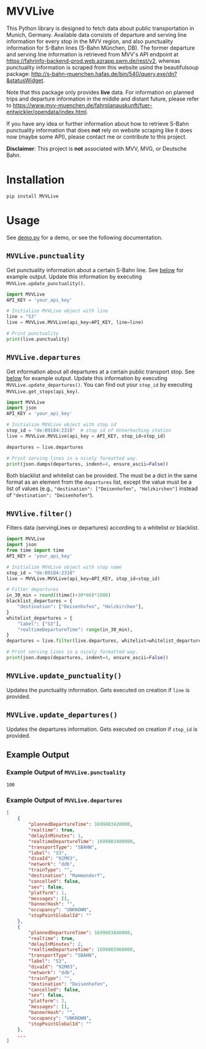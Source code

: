 MVVLive
=======

This Python library is designed to fetch data about public transportation in Munich, Germany.
Available data consists of departure and serving line information for every stop in the MVV region, and also punctuality information for S-Bahn lines (S-Bahn München, DB).
The former departure and serving line information is retrieved from MVV's API endpoint at https://fahrinfo-backend-prod.web.azrapp.swm.de/rest/v2, whereas punctuality information is scraped from this website usind the beautifulsoup package: http://s-bahn-muenchen.hafas.de/bin/540/query.exe/dn?&statusWidget.


Note that this package only provides **live** data. For information on planned trips and departure information in the middle and distant future, please refer to https://www.mvv-muenchen.de/fahrplanauskunft/fuer-entwickler/opendata/index.html.


If you have any idea or further information about how to retrieve S-Bahn punctuality information that does **not** rely on website scraping like it does now (maybe some API), please contact me or contribute to this project.


**Disclaimer**: This project is **not** associated with MVV, MVG, or Deutsche Bahn.


Installation
============

```
pip install MVVLive
```

Usage
=====

See [demo.py](demo.py) for a demo, or see the following documentation.

## `MVVLive.punctuality`

Get punctuality information about a certain S-Bahn line. See [below](#example-output-of-mvvlivepunctuality) for example output.
Update this information by executing `MVVLive.update_punctuality()`.

```python
import MVVLive
API_KEY = 'your_api_key'

# Initialize MVVLive object with line
line = "S3"
live = MVVLive.MVVLive(api_key=API_KEY, line=line)

# Print punctuality
print(live.punctuality)
```

## `MVVLive.departures`

Get information about all departures at a certain public transport stop. See [below](#example-output-of-mvvlivedepartures) for example output.
Update this information by executing `MVVLive.update_departures()`.
You can find out your `stop_id` by executing `MVVLive.get_stops(api_key)`.

```python
import MVVLive
import json
API_KEY = 'your_api_key'

# Initialize MVVLive object with stop id
stop_id = "de:09184:2310"  # stop id of Unterhaching station
live = MVVLive.MVVLive(api_key = API_KEY, stop_id=stop_id)

departures = live.departures

# Print serving lines in a nicely formatted way.
print(json.dumps(departures, indent=4, ensure_ascii=False))
```

Both blacklist and whitelist can be provided. The must be a dict in the same format as an element from the `departures` list, except the value must be a list of values (e.g., `"destination": ["Deisenhofen", "Holzkirchen"]` instead of `"destination": "Deisenhofen"`).

##  `MVVlive.filter()`

Filters data (servingLines or departures) according to a whitelist or blacklist.

```python
import MVVLive
import json
from time import time
API_KEY = 'your_api_key'

# Initialize MVVLive object with stop name
stop_id = "de:09184:2310"
live = MVVLive.MVVLive(api_key=API_KEY, stop_id=stop_id)

# Filter departures
in_30_min = round((time()+30*60)*1000)
blacklist_departures = {
    "destination": ["Deisenhofen", "Holzkirchen"],
}
whitelist_departures = {
    "label": ["S3"],
    "realtimeDepartureTime": range(in_30_min),
}
departures = live.filter(live.departures, whitelist=whitelist_departures, blacklist=blacklist_departures)

# Print serving lines in a nicely formatted way.
print(json.dumps(departures, indent=4, ensure_ascii=False))
```

## `MVVLive.update_punctuality()`

Updates the punctuality information. Gets executed on creation if `line` is provided.

## `MVVLive.update_departures()`

Updates the departures information. Gets executed on creation if `stop_id` is provided.

## Example Output

### Example Output of `MVVLive.punctuality`

```
100
```

### Example Output of `MVVLive.departures`

```json
[
    {
        "plannedDepartureTime": 1699803420000,
        "realtime": true,
        "delayInMinutes": 1,
        "realtimeDepartureTime": 1699803480000,
        "transportType": "SBAHN",
        "label": "S3",
        "divaId": "92M03",
        "network": "ddb",
        "trainType": "",
        "destination": "Mammendorf",
        "cancelled": false,
        "sev": false,
        "platform": 1,
        "messages": [],
        "bannerHash": "",
        "occupancy": "UNKNOWN",
        "stopPointGlobalId": ""
    },
    {
        "plannedDepartureTime": 1699803840000,
        "realtime": true,
        "delayInMinutes": 2,
        "realtimeDepartureTime": 1699803960000,
        "transportType": "SBAHN",
        "label": "S3",
        "divaId": "92M03",
        "network": "ddb",
        "trainType": "",
        "destination": "Deisenhofen",
        "cancelled": false,
        "sev": false,
        "platform": 2,
        "messages": [],
        "bannerHash": "",
        "occupancy": "UNKNOWN",
        "stopPointGlobalId": ""
    },
    ...
]
```

[//]: # (Build package: python setup.py sdist)
[//]: # (# Push package to PyPi: twine upload dist/*)
